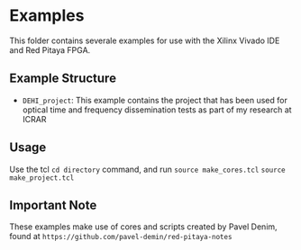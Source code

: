 # Examples

This folder contains severale examples for use with the Xilinx Vivado IDE and Red Pitaya FPGA.

## Example Structure

- `DEHI_project`: This example contains the project that has been used for optical time and frequency dissemination tests as part of my research at ICRAR

## Usage

Use the tcl `cd directory` command, and run 
`source make_cores.tcl`
`source make_project.tcl`

## Important Note

These examples make use of cores and scripts created by Pavel Denim, found at `https://github.com/pavel-demin/red-pitaya-notes`
